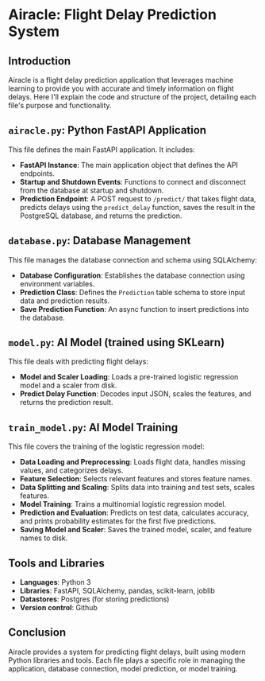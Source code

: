 # Airacle: Flight Delay Prediction System

## Introduction

Airacle is a flight delay prediction application that leverages machine learning to provide you with accurate and timely information on flight delays. Here I'll explain the code and structure of the project, detailing each file's purpose and functionality.

## `airacle.py`: Python FastAPI Application

This file defines the main FastAPI application. It includes:

- **FastAPI Instance**: The main application object that defines the API endpoints.
- **Startup and Shutdown Events**: Functions to connect and disconnect from the database at startup and shutdown.
- **Prediction Endpoint**: A POST request to `/predict/` that takes flight data, predicts delays using the `predict_delay` function, saves the result in the PostgreSQL database, and returns the prediction.

## `database.py`: Database Management

This file manages the database connection and schema using SQLAlchemy:

- **Database Configuration**: Establishes the database connection using environment variables.
- **Prediction Class**: Defines the `Prediction` table schema to store input data and prediction results.
- **Save Prediction Function**: An async function to insert predictions into the database.

## `model.py`: AI Model (trained using SKLearn)

This file deals with predicting flight delays:

- **Model and Scaler Loading**: Loads a pre-trained logistic regression model and a scaler from disk.
- **Predict Delay Function**: Decodes input JSON, scales the features, and returns the prediction result.

## `train_model.py`: AI Model Training

This file covers the training of the logistic regression model:

- **Data Loading and Preprocessing**: Loads flight data, handles missing values, and categorizes delays.
- **Feature Selection**: Selects relevant features and stores feature names.
- **Data Splitting and Scaling**: Splits data into training and test sets, scales features.
- **Model Training**: Trains a multinomial logistic regression model.
- **Prediction and Evaluation**: Predicts on test data, calculates accuracy, and prints probability estimates for the first five predictions.
- **Saving Model and Scaler**: Saves the trained model, scaler, and feature names to disk.

## Tools and Libraries

- **Languages**: Python 3
- **Libraries**: FastAPI, SQLAlchemy, pandas, scikit-learn, joblib
- **Datastores**: Postgres (for storing predictions)
- **Version control**: Github

## Conclusion

Airacle provides a system for predicting flight delays, built using modern Python libraries and tools. Each file plays a specific role in managing the application, database connection, model prediction, or model training.